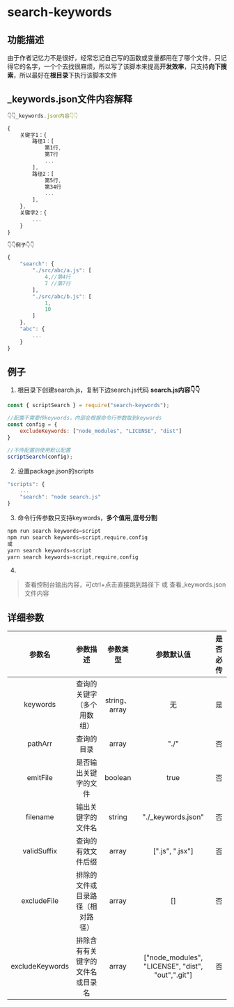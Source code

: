 # search-keywords


## 功能描述
由于作者记忆力不是很好，经常忘记自己写的函数或变量都用在了哪个文件，只记得它的名字，一个个去找很麻烦，所以写了该脚本来提高**开发效率**，只支持**向下搜索**，所以最好在**根目录**下执行该脚本文件

## _keywords.json文件内容解释
```js
👇👇_keywords.json内容👇👇

{
    关键字1：{
        路径1：[
            第1行,
            第7行
            ...
        ],
        路径2：[
            第5行,
            第34行
            ...
        ],
    },
    关键字2：{
        ...
    }
}

👇👇例子👇👇

{
    "search": {
        "./src/abc/a.js": [
            4,//第4行
            7 //第7行
        ],
        "./src/abc/b.js": [
            1,
            10
        ]
    },
    "abc": {
        ...
    }
}

```
## 例子
1. 根目录下创建search.js，复制下边search.js代码
**search.js内容👇👇**
```js
const { scriptSearch } = require("search-keywords");

//配置不需要传keywords，内部会根据命令行参数取到keywords
const config = {
    excludeKeywords: ["node_modules", "LICENSE", "dist"]
}

//不传配置则使用默认配置
scriptSearch(config);

```
2. 设置package.json的scripts
```js
"scripts": {
    ...
    "search": "node search.js"
}
```
3. 命令行传参数只支持keywords，**多个值用,逗号分割**

```js
npm run search keywords=script
npm run search keywords=script,require,config
或
yarn search keywords=script
yarn search keywords=script,require,config
```
4. 
> 查看控制台输出内容，可ctrl+点击直接跳到路径下
> 或
> 查看_keywords.json文件内容


## 详细参数
|参数名|参数描述|参数类型|参数默认值|是否必传|
|:---:|:---:|:---:|:---:|:---:|
|keywords|查询的关键字（多个用数组）|string、array|无|是|
|pathArr|查询的目录|array|"./"|否|
|emitFile|是否输出关键字的文件|boolean|true|否|
|filename|输出关键字的文件名|string|"./_keywords.json"|否|
|validSuffix|查询的有效文件后缀|array|[".js", ".jsx"]|否|
|excludeFile|排除的文件或目录路径（相对路径）|array|[]|否|
|excludeKeywords|排除含有有关键字的文件名或目录名|array|["node_modules", "LICENSE", "dist", "out",".git"]|否|

